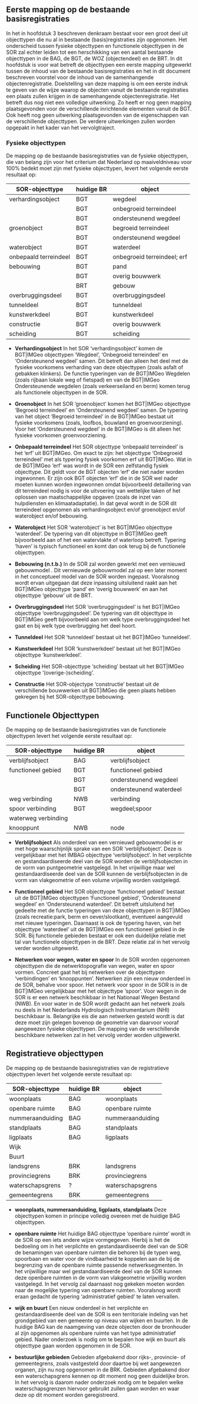 ## Eerste mapping op de bestaande basisregistraties

In het in hoofdstuk 3 beschreven denkraam bestaat voor een groot deel uit objecttypen die nu al in bestaande (basis)registraties zijn opgenomen.  Het onderscheid tussen fysieke objecttypen en functionele objecttypen in de SOR zal echter leiden tot een herschikking van een aantal bestaande objecttypen in de BAG, de BGT, de WOZ (objectendeel) en de BRT. In dit hoofdstuk is voor wat betreft de objecttypen een eerste mapping uitgewerkt tussen de inhoud van de bestaande basisregistraties en het in dit document beschreven voorstel voor de inhoud van de samenhangende objectenregistratie. Doelstelling van deze mapping is om een eerste indruk te geven van de wijze waarop de objecten vanuit de bestaande registraties een plaats zullen krijgen in de samenhangende objectenregistratie. Het betreft dus nog niet een volledige uitwerking. Zo heeft er nog geen mapping plaatsgevonden voor de verschillende inrichtende elementen vanuit de BGT. Ook heeft nog geen uitwerking plaatsgevonden van de eigenschappen van de verschillende objecttypen. De verdere uitwerkingen zullen worden opgepakt in het kader van het vervolgtraject.

### Fysieke objecttypen
De mapping op de bestaande basisregistraties van de fysieke objecttypen, die van belang zijn voor het criterium dat Nederland op maaiveldniveau voor 100% bedekt moet zijn met fysieke objecttypen, levert het volgende eerste resultaat op:

|SOR-objecttype      |huidige BR     |object             |
|--------------------|---------------|--------------|
|verhardingsobject	 |BGT	         |wegdeel       |
| 	                 |BGT	         |onbegroeid terreindeel|
|                 	 |BGT	         |ondersteunend wegdeel|
|groenobject	     |BGT	         |begroeid terreindeel|
|	                 |BGT	         |ondersteunend wegdeel|
|waterobject	     |BGT	         |waterdeel|
|onbepaald terreindeel	|BGT	     |onbegroeid terreindeel; erf|
|bebouwing 	         |BGT	         |pand|
| 	                 |BGT	         |overig bouwwerk|
| 	                 |BRT	         |gebouw|
|overbruggingsdeel	 |BGT	         |overbruggingsdeel|
|tunneldeel	         |BGT	         |tunneldeel|
|kunstwerkdeel	     |BGT	         |kunstwerkdeel|
|constructie	     |BGT	         |overig bouwwerk|
|scheiding	         |BGT	         |scheiding|

-	**Verhardingsobject**
In het SOR ‘verhardingsobject’ komen de BGT|IMGeo objecttypen ‘Wegdeel’, ‘Onbegroeid terreindeel’ en ‘Ondersteunend wegdeel’ samen.  Dit betreft dan alleen het deel met de fysieke voorkomens verharding van deze objecttypen (zoals asfalt of gebakken klinkers). De functie typeringen van de BGT|IMGeo Wegdelen (zoals rijbaan lokale weg of  fietspad) en van de BGT|IMGeo Ondersteunende wegdelen (zoals verkeerseiland en berm) komen terug als functionele objecttypen in de SOR.

-	**Groenobject**
In het SOR ‘groenobject’ komen het BGT|IMGeo objecttype ‘Begroeid terreindeel’ en ‘Ondersteunend wegdeel’ samen. De typering van het object ‘Begroeid terreindeel’ in de BGT|IMGeo bestaat uit fysieke voorkomens (zoals, loofbos, bouwland en groenvoorziening). Voor het ‘Ondersteunend wegdeel’ in de BGT|IMGeo is dit alleen het fysieke voorkomen groenvoorziening.

-	**Onbepaald terreindeel**
Het SOR objecttype ‘onbepaald terreindeel’ is het ‘erf’ uit BGT|IMGeo.  Om exact te zijn: het objecttype ‘Onbegroeid terreindeel’ met als typering fysiek voorkomen erf uit BGT|IMGeo. Wat in de BGT|IMGeo ‘erf’ was wordt in de SOR een zelfstandig fysiek objecttype. Dit geldt voor de BGT objecten ‘erf’ die niet nader worden ingewonnen. Er zijn ook BGT objecten ‘erf’ die in de SOR wel nader moeten kunnen worden ingewonnen omdat bijvoorbeeld detaillering van dit terreindeel nodig is voor de uitvoering van wettelijke taken of het oplossen van maatschappelijke opgaven (zoals de inzet van hulpdiensten en klimaatadaptatie). In dat geval wordt in de SOR dit terreindeel opgenomen als verhardingsobject en/of groenobject en/of waterobject en/of bebouwing.

-	**Waterobject**
Het SOR ‘waterobject’ is het BGT|IMGeo objecttype ‘waterdeel’. De typering van dit objecttype in BGT|IMGeo geeft bijvoorbeeld aan of het een watervlakte of waterloop betreft. Typering ‘haven’ is typisch functioneel en komt dan ook terug bij de functionele objecttypen.

-	**Bebouwing (n.t.b.)**
In de SOR zal worden gewerkt met een vernieuwd gebouwmodel . Dit vernieuwde gebouwmodel zal op een later moment in het conceptueel model van de SOR worden ingepast. Vooralsnog wordt ervan uitgegaan dat deze inpassing uitsluitend raakt aan het BGT|IMGeo objecttype ‘pand’ en ‘overig bouwwerk’ en aan het objecttype ‘gebouw’ uit de BRT. 

-	**Overbruggingsdeel** 
Het SOR ‘overbruggingsdeel’ is het BGT|IMGeo objecttype ‘overbruggingsdeel’. De typering van dit objecttype in BGT|IMGeo geeft bijvoorbeeld aan om welk type overbruggingsdeel het gaat en bij welk type overbrugging het deel hoort.

-	**Tunneldeel**
Het SOR ‘tunneldeel’ bestaat uit het BGT|IMGeo ‘tunneldeel’.

-	**Kunstwerkdeel**
Het SOR ‘kunstwerkdeel’ bestaat uit het BGT|IMGeo objecttype ‘kunstwerkdeel’.

-	**Scheiding**
Het SOR-objecttype ‘scheiding’ bestaat uit het BGT|IMGeo objecttype ‘(overige-)scheiding’.

-	**Constructie**
Het SOR-objectype ‘constructie’ bestaat uit de verschillende bouwwerken uit BGT|IMGeo die geen plaats hebben gekregen bij het SOR-objecttype bebouwing. 

## Functionele Objecttypen 
De mapping op de bestaande basisregistraties van de functionele objecttypen levert het volgende eerste resultaat op:

|SOR-objecttype      |huidige BR     |object             |
|--------------------|---------------|--------------|
|verblijfsobject	 |BAG 	         |verblijfsobject       |
|functioneel gebied	 |BGT	         |functioneel gebied|
| 	                 |BGT	         |ondersteunend wegdeel|
| 	                 |BGT	         |ondersteunend waterdeel|
|weg verbinding	     |NWB	         |verbinding|
|spoor verbinding	 |BGT	         |wegdeel;spoor|
|waterweg verbinding |               ||	 	 
|knooppunt	         |NWB	         |node|

-	**Verblijfsobject**
Als onderdeel van een vernieuwd gebouwmodel is er met hoge waarschijnlijk sprake van een SOR ‘verblijfsobject’. Deze is vergelijkbaar met het IMBAG objecttype ‘verblijfsobject’. In het verplichte en gestandaardiseerde deel van de SOR worden de verblijfsobjecten in de vorm van puntgeometrie vastgelegd. In het vrijwillige maar wel gestandaardiseerde deel van de SOR kunnen de verblijfsobjecten in de vorm van vlakgeometrie of een volume vrijwillig worden vastgelegd.

-	**Functioneel gebied** 
Het SOR objecttyope ‘functioneel gebied’ bestaat uit de BGT|IMGeo objecttypen ‘Functioneel gebied’, ‘Ondersteunend wegdeel’ en ‘Ondersteunend waterdeel’. Dit betreft uitsluitend het gedeelte met de functie typeringen van deze objecttypen in BGT|IMGeo (zoals recreatie:park, berm en oever/slootkant), eventueel aangevuld met nieuwe typeringen. Daarnaast is ook de typering haven, van het objecttype ‘waterdeel’ uit de BGT|IMGeo een functioneel gebied in de SOR. Bij functionele gebieden bestaat er ook een duidelijke relatie met tal van functionele objecttypen in de BRT. Deze relatie zal in het vervolg verder worden uitgewerkt.

-	**Netwerken voor wegen, water en spoor**
In de SOR worden opgenomen objecttypen die de netwerktopografie van wegen, water en spoor vormen. Concreet gaat het bij netwerken over de objecttypen ‘verbindingen’ en ‘knooppunten’.  Netwerken zijn een nieuw onderdeel in de SOR, behalve voor spoor. Het netwerk voor spoor in de SOR is in de BGT|IMGeo vergelijkbaar met het objecttype ‘spoor’. Voor wegen in de SOR is er een netwerk beschikbaar in het Nationaal Wegen Bestand (NWB). En voor water in de SOR wordt gedacht aan het netwerk zoals nu deels in het Nederlands Hydrologisch Instrumentarium (NHI) beschikbaar is. Belangrijke eis die aan netwerken gesteld wordt is dat deze moet zijn gelegen bovenop de geometrie van daarvoor vooraf aangewezen fysieke objecttypen. De mapping van de verschillende beschikbare netwerken zal in het vervolg verder worden uitgewerkt.

## Registratieve objecttypen
De mapping op de bestaande basisregistraties van de registratieve objecttypen levert het volgende eerste resultaat op:

|SOR-objecttype      |huidige BR     |object             |
|--------------------|---------------|--------------|
|woonplaats      	 |BAG 	         |woonplaats    |
|openbare ruimte	 |BAG	|openbare ruimte|
|nummeraanduiding 	 |BAG	|nummeraanduiding|
|standplaats	     |BAG	|standplaats|
|ligplaats	         |BAG	|ligplaats|
|Wijk	 	         |||
|Buurt	 	         |||
|landsgrens	         |BRK	|landsgrens|
|provinciegrens	     |BRK	|provinciegrens|
|waterschapsgrens	 |?	|waterschapsgrens|
|gemeentegrens	     |BRK	|gemeentegrens|


-	**woonplaats, nummeraanduiding, ligplaats, standplaats**
Deze objecttypen komen in principe volledig overeen met de huidige BAG objecttypen.

-	**openbare ruimte**
Het huidige BAG objecttype ‘openbare ruimte’ wordt in de SOR op een iets andere wijze vormgegeven. Hierbij is het de bedoeling om in het verplichte en gestandaardiseerde deel van de SOR de benamingen van openbare ruimten die behoren bij de typen weg, spoorbaan en water voor de vindbaarheid te koppelen aan de bij de begrenzing van de openbare ruimte passende netwerksegmenten. In het vrijwillige maar wel gestandaardiseerde deel van de SOR kunnen deze openbare ruimten in de vorm van vlakgeometrie vrijwillig worden vastgelegd. In het vervolg zal daarnaast nog gekeken moeten worden naar de mogelijke typering van openbare ruimten. Vooralsnog wordt eraan gedacht de typering ‘administratief gebied’ te laten vervallen.

-	**wijk en buurt**
Een nieuw onderdeel in het verplichte en gestandaardiseerde deel van de SOR is een territoriale indeling van het grondgebied van een gemeente op niveau van wijken en buurten. In de huidige BAG kan de naamgeving van deze objecten door de bronhouder al zijn opgenomen als openbare ruimte van het type administratief gebied. Nader onderzoek is nodig om te bepalen hoe wijk en buurt als objecttype gaan worden opgenomen in de SOR.

-	**bestuurlijke gebieden**
Gebieden afgebakend door rijks-, provincie- of gemeentegrens, zoals vastgesteld door daartoe bij wet aangewezen organen, zijn nu nog opgenomen in de BRK. Gebieden afgebakend door een waterschapsgrens kennen op dit moment nog geen duidelijke bron. In het vervolg is daarom nader onderzoek nodig om te bepalen welke waterschapsgrenzen hiervoor gebruikt zullen gaan worden en waar deze op dit moment worden geregistreerd.

